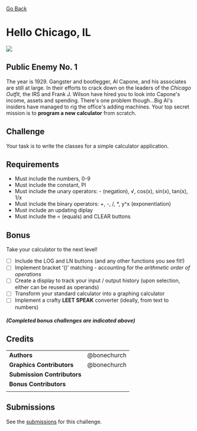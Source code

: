 [Go Back](https://github.com/bonechurch/Route-66#challenges)

# Hello Chicago, IL

![](https://github.com/bonechurch/Route-66/blob/master/images/hello-chicago-IL.png)

## Public Enemy No. 1

The year is 1929. Gangster and bootlegger, Al Capone, and his associates are still at large.
In their efforts to crack down on the leaders of the *Chicago Outfit*, the IRS and Frank J. Wilson have hired you to look into Capone's income, assets and spending. There's one problem though...Big Al's insiders have managed to rig the office's adding machines. Your top secret mission is to **program a new calculator** from scratch.

## Challenge

Your task is to write the classes for a simple calculator application.

## Requirements

* Must include the numbers, 0-9
* Must include the constant, PI
* Must include the unary operators: - (negation), √, cos(x), sin(x), tan(x), 1/x
* Must include the binary operators: +, -, /, *, y^x (exponentiation)
* Must include an updating diplay
* Must include the = (equals) and CLEAR buttons

## Bonus 

Take your calculator to the next level!

- [ ] Include the LOG and LN buttons (and any other functions you see fit!)
- [ ] Implement bracket '()' matching - accounting for the *arithmetic order of operations*
- [ ] Create a display to track your input / output history (upon selection, either can be reused as operands)
- [ ] Transform your standard calculator into a graphing calculator
- [ ] Implement a crafty **LEET SPEAK** converter (ideally, from text to numbers)

##### *(Completed bonus challenges are indicated above)*

## Credits

|                              |             |
| ---------------------------- | ----------- |
| **Authors**                  | @bonechurch |
| **Graphics Contributors**    | @bonechurch |
| **Submission Contributors**  |             |
| **Bonus Contributors**       |             |
|                              |             |

## Submissions

See the [submissions]() for this challenge.

